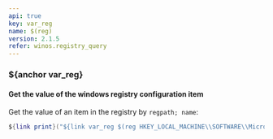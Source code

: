 ```yaml
---
api: true
key: var_reg
name: $(reg)
version: 2.1.5
refer: winos.registry_query
---
```


### ${anchor var_reg}

#### Get the value of the windows registry configuration item

Get the value of an item in the registry by `regpath; name`:

```lua
${link print}("${link var_reg $(reg HKEY_LOCAL_MACHINE\\SOFTWARE\\Microsoft\\Windows NT\\CurrentVersion\\XXXX;Name)}")
```

